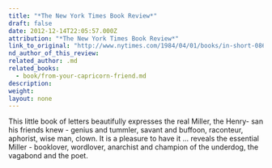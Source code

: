 ```yaml
---
title: "*The New York Times Book Review*"
draft: false
date: 2012-12-14T22:05:57.000Z
attribution: "*The New York Times Book Review*"
link_to_original: "http://www.nytimes.com/1984/04/01/books/in-short-086941.html?pagewanted=all"
nd_author_of_this_review:
related_author: .md
related_books:
  - book/from-your-capricorn-friend.md
description:
weight:
layout: none
---
```

This little book of letters beautifully expresses the real Miller, the Henry- san his friends knew - genius and tummler, savant and buffoon, raconteur, aphorist, wise man, clown. It is a pleasure to have it ... reveals the essential Miller - booklover, wordlover, anarchist and champion of the underdog, the vagabond and the poet.

